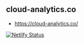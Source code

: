 ## cloud-analytics.co

- https://cloud-analytics.co/

[![Netlify Status](https://api.netlify.com/api/v1/badges/a0981867-dd97-4800-a201-4c1c424252bf/deploy-status)](https://app.netlify.com/sites/cloud-analytics/deploys)
